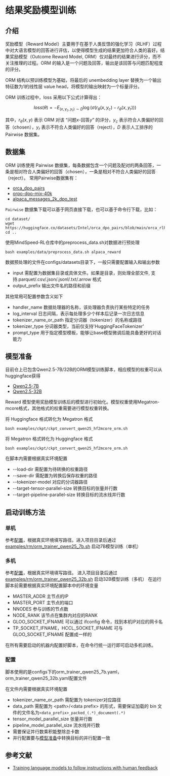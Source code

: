# 结果奖励模型训练

## 介绍
奖励模型（Reward Model）主要用于在基于人类反馈的强化学习（RLHF）过程中对大语言模型的回答进行评估，以使得模型生成的结果更加符合人类的喜好。结果奖励模型（Outcome Reward Model, ORM）仅对最终的结果进行评分，而不关注推理的过程。ORM 的输入是一个问题及回答，输出是该回答与问题匹配程度的评分。


ORM 结构以预训练模型为基础，将最后的 unembedding layer 替换为一个输出特征数为1的线性层 value head，将模型的输出映射为一个标量评分。

ORM 训练过程中，loss 采用以下公式计算得出：

$$
loss(\theta) = -E_{(x, y_c, y_r) \sim D} \log(\sigma(r_\theta(x, y_c) - r_\theta(x, y_r)))
$$

其中，$r_\theta(x,y)$ 表示 ORM 对该 “问题$x$-回答$y$” 的评分，$y_c$ 表示符合人类偏好的回答（chosen），$y_r$ 表示不符合人类偏好的回答（reject），$D$ 表示人工排序的 Pairwise 数据集。

## 数据集

ORM 训练使用 Pairwise 数据集，每条数据包含一个问题及配对的两条回答，一条是相对符合人类偏好的回答（chosen），一条是相对不符合人类偏好的回答（reject）。
常用Pairwise数据集有：

- [orca_dpo_pairs](https://huggingface.co/datasets/Intel/orca_dpo_pairs)
- [orpo-dpo-mix-40k](https://huggingface.co/datasets/mlabonne/orpo-dpo-mix-40k)
- [alpaca_messages_2k_dpo_test](https://huggingface.co/datasets/fozziethebeat/alpaca_messages_2k_dpo_test)

`Pairwise` 数据集下载可以基于网页直接下载，也可以基于命令行下载，比如：
```shell
cd dataset/
wget https://huggingface.co/datasets/Intel/orca_dpo_pairs/blob/main/orca_rlhf.jsonl
cd ..
```

使用MindSpeed-RL仓库中的preprocess_data.sh对数据进行预处理

```shell
bash examples/data/preprocess_data.sh alpaca_reward
```

数据预处理的文件在configs/datasets目录下，一般只需要配置输入和输出参数
- input 需配置为数据集目录或具体文件。如果是目录，则处理全部文件, 支持.parquet/.csv/.json/.jsonl/.txt/.arrow 格式
- output_prefix 输出文件名的路径和前缀

其他常用可配置参数含义如下
- handler_name 数据处理器的名称，该处理器负责执行某些特定的任务
- log_interval 日志间隔，表示每处理多少个样本后记录一次日志信息
- tokenizer_name_or_path 指定分词器（tokenizer）的名称或路径
- tokenizer_type 分词器类型，当前仅支持'HuggingFaceTokenizer'
- prompt_type 用于指定模型模板，能够让base模型微调后能具备更好的对话能力

## 模型准备

目前仓上已包含Qwen2.5-7B/32B的ORM模型训练脚本，相应模型的权重可以从huggingface获得
- [Qwen2.5-7B](https://huggingface.co/Qwen/Qwen2.5-7B)
- [Qwen2.5-32B](https://huggingface.co/Qwen/Qwen2.5-32B)

Reward 模型使用奖励模型训练后的模型进行初始化。模型权重使用Megatron-mcore格式，其他格式的权重需要进行模型权重转换。

将 Huggingface 格式转化为 Megatron 格式
```shell
bash examples/ckpt/ckpt_convert_qwen25_hf2mcore_orm.sh
```

将 Megatron 格式转化为 Huggingface 格式
```shell
bash examples/ckpt/ckpt_convert_qwen25_hf2mcore_orm.sh
```

在脚本内需要根据真实环境配置
- --load-dir 需配置为待转换的权重路径 
- --save-dir 需配置为转换后保存权重的路径
- --tokenizer-model 对应的分词器路径
- --target-tensor-parallel-size 转换目标的张量并行数
- --target-pipeline-parallel-size 转换目标的流水线并行数

## 启动训练方法

### 单机

参考[配置](#配置)，根据真实环境填写路径。进入项目目录后通过 [examples/rm/orm_trainer_qwen25_7b.sh](../examples/rm/orm_trainer_qwen25_7b.sh) 启动7B模型训练（单机）

### 多机

参考[配置](#配置)，根据真实环境填写路径。 进入项目目录后通过 [examples/rm/orm_trainer_qwen25_32b.sh](../examples/rm/orm_trainer_qwen25_32b.sh) 启动32B模型训练（多机）
在运行脚本前需要根据真实环境配置脚本中的环境变量

- MASTER_ADDR 主节点的IP
- MASTER_PORT 主节点的端口
- NNODES 参与训练的节点数
- NODE_RANK 该节点在集群内对应的RANK
- GLOO_SOCKET_IFNAME 可以通过 ifconfig 命令，找到本机IP对应的网卡名
- TP_SOCKET_IFNAME，HCCL_SOCKET_IFNAME 可与 GLOO_SOCKET_IFNAME 配置成一样的

在所有需要启动的机器内配置好脚本，在命令行统一运行即可启动多机训练。

### 配置

脚本使用的是configs下的orm_trainer_qwen25_7b.yaml，orm_trainer_qwen25_32b.yaml配置文件

在文件内需要根据真实环境配置
- tokenizer_name_or_path 需配置为 tokenizer对应路径
- data_path 需配置为 \<path\>/\<data prefix\> 的形式，需要保证加载的 bin 文件的文件名为`<data_prefix>_packed_(.*)_document(.*)`
- tensor_model_parallel_size 张量并行数
- pipeline_model_parallel_size 流水线并行数
- 需要保证并行数乘积能整除总卡数
- 并行配置要与[模型准备](#模型准备)中转换目标的并行配置一致

## 参考文献

- [Training language models to follow instructions with human feedback](https://arxiv.org/abs/2203.02155) 